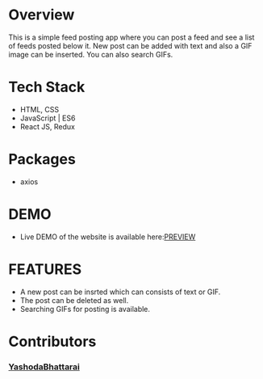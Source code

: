 # Overview
  This is a simple feed posting app where you can post a feed and see a list of feeds posted below it. New post can be added with text and also a GIF image can be inserted. You can also search GIFs. 

# Tech Stack
- HTML, CSS 
- JavaScript | ES6
- React JS, Redux

# Packages
- axios

# DEMO
- Live DEMO of the website is available here:[PREVIEW](https://focused-cray-371689.netlify.app/)

# FEATURES
- A new post can be insrted which can consists of text or GIF.
- The post can be deleted as well.
- Searching GIFs for posting is available.    

# Contributors
  ### [YashodaBhattarai](https://github.com/Yashu1205)
